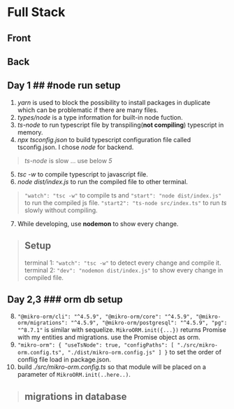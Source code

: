 # Full Stack

## Front

## Back

## Day 1 ## #node run setup

1. *yarn* is used to block the possibility to install packages in duplicate which can be problematic if there are many files.
2. *types/node* is a type information for built-in node fuction.
3. *ts-node* to run typescript file by transpiling(**not compiling**) typescript in memory.
4. *npx tsconfig.json* to build typescript configuration file called tsconfig.json. I chose *node* for backend.
> *ts-node* is slow ... use below *5*
5. *tsc -w* to compile typescript to javascript file.
6. *node dist/index.js* to run the compiled file to other terminal.
>  `"watch": "tsc -w"` to compile ts and `"start": "node dist/index.js"` to run the compiled js file.
> `"start2": "ts-node src/index.ts"` to run *ts* slowly without compiling.
7. While developing, use **nodemon** to show every change.
> ## Setup
> terminal 1: `"watch": "tsc -w"` to detect every change and compile it.
> terminal 2: `"dev": "nodemon dist/index.js"` to show every change in compiled file.

## Day 2,3 ### orm db setup

8. `"@mikro-orm/cli": "^4.5.9",
    "@mikro-orm/core": "^4.5.9",
    "@mikro-orm/migrations": "^4.5.9",
    "@mikro-orm/postgresql": "^4.5.9",
    "pg": "^8.7.1"`
is similar with sequelize.
`MikroORM.init({...})` returns Promise with my entities and migrations.
use the Promise object as orm.
9. `"mikro-orm": {
        "useTsNode": true,
        "configPaths": [
        "./src/mikro-orm.config.ts",
        "./dist/mikro-orm.config.js"
        ]
    }`
to set the order of conflig file load in package.json.
10. build *./src/mikro-orm.config.ts* so that module will be placed on a parameter of `MikroORM.init(..here..)`.
> ## migrations in database 
> 